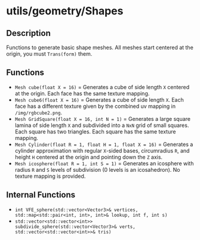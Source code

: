 # utils/geometry/Shapes

## Description

Functions to generate basic shape meshes. All meshes start centered at the origin, you must `Trans(form)` them.

## Functions

- `Mesh cube(float X = 16)` = Generates a cube of side length `X` centered at the origin. Each face has the same texture mapping.
- `Mesh cube6(float X = 16)` = Generates a cube of side length `X`. Each face has a different texture given by the combined uv mapping in `/img/rgbcube2.png`.
- `Mesh GridSquare(float X = 16, int N = 1)` = Generates a large square lamina of side length `X` and subdivided into a `NxN` grid of small squares. Each square has two triangles. Each square has the same texture mapping.
- `Mesh Cylinder(float R = 1, float H = 1, float X = 16)` = Generates a cylinder approximation with regular `X`-sided bases, circumradius `R`, and height `H` centered at the origin and pointing down the `Z` axis.
- `Mesh icosphere(float R = 1, int S = 1)` = Generates an icosphere with radius `R` and `S` levels of subdivision (0 levels is an icosahedron). No texture mapping is provided.

## Internal Functions

- `int VFE_sphere(std::vector<Vector3>& vertices, std::map<std::pair<int, int>, int>& lookup, int f, int s)`
- `std::vector<std::vector<int>> subdivide_sphere(std::vector<Vector3>& verts, std::vector<std::vector<int>>& tris)`
